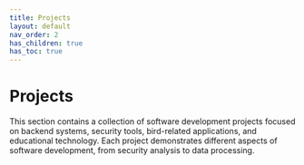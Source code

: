 ```yaml
---
title: Projects
layout: default
nav_order: 2
has_children: true
has_toc: true
---
```


# Projects

This section contains a collection of software development projects focused on backend systems, security tools, bird-related applications, and educational technology. Each project demonstrates different aspects of software development, from security analysis to data processing.

